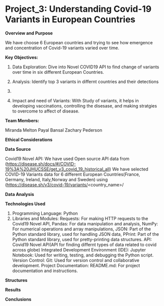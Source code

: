 # Project_3: Understanding Covid-19 Variants in European Countries

**Overview and Purpose**

We have choose 6 European countries and trying to see how emergence and concentration of Covid-19 variants varied over time.


**Key Objectives:**

1. Data Exploration: Dive into Novel COVID19 API to find change of variants over time in six different European Countries.

2. Analysis: Identify top 3 variants in differnt countries and their detections

3. 

4. Impact and need of Variants: With Study of variants, it helps in developing vaccinations, controlling the disesase, and making stratgies to overcome to affect of disease.
 

**Team Members:**

  Miranda Melton
  Payal Bansal
  Zachary Pederson

**Ethical Considerations**

**Data Source**

Covid19 Novel API: We have used Open source API data from (https://disease.sh/docs/#/COVID-19%3A%20JHUCSSE/get_v3_covid_19_historical_all)
We have selected COVID-19 Variants data for 6 different European Countries(France, Germany, Ireland, Italy,Norway and Sweden) using (https://disease.sh/v3/covid-19/variants/<country_name>/


**Data Analysis**

**Technologies Used**

1. Programming Language: Python
2. Libraries and Modules: Requests: For making HTTP requests to the Covid19 Novel API, Pandas: For data manipulation and analysis, NumPy: For numerical operations and array manipulations, JSON: Part of the Python standard library, used for handling JSON data, PPrint: Part of the Python standard library, used for pretty-printing data structures.
API: Covid19 Novel API(API for finding differnt types of data related to covid across globe)
Integrated Development Environment (IDE): Jupyter Notebook: Used for writing, testing, and debugging the Python script.
Version Control: Git: Used for version control and collaborative development.
Project Documentation: README.md: For project documentation and instructions.


**Structures**

**Results**

**Conclusions**

